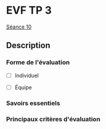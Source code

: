 # EVF TP 3 

[Séance 10](../../../01-deroulement/10/)


## Description


### Forme de l'évaluation

* [ ] Individuel
* [ ] Équipe


### Savoirs essentiels

### Principaux critères d'évaluation
